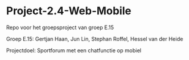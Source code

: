 # Project-2.4-Web-Mobile
Repo voor het groepsproject van groep E.15 

Groep E.15:
Gertjan Haan, 
Jun Lin, 
Stephan Roffel, 
Hessel van der Heide

Projectdoel:
Sportforum met een chatfunctie op mobiel
